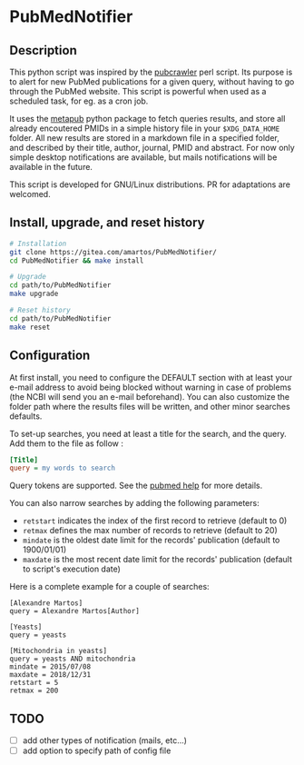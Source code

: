 # PubMedNotifier

## Description

This python script was inspired by the [pubcrawler](http://pubcrawler.gen.tcd.ie/)
perl script. Its purpose is to alert for new PubMed publications for a given query,
without having to go through the PubMed website. This script is powerful when
used as a scheduled task, for eg. as a cron job.

It uses the [metapub](https://pypi.org/project/metapub/) python package to fetch
queries results, and store all already encoutered PMIDs in a simple history file
in your `$XDG_DATA_HOME` folder. All new results are stored in a markdown file
in a specified folder, and described by their title, author, journal, PMID and
abstract. For now only simple desktop notifications are available, but mails
notifications will be available in the future.

This script is developed for GNU/Linux distributions. PR for adaptations are welcomed.

## Install, upgrade, and reset history

```sh
# Installation
git clone https://gitea.com/amartos/PubMedNotifier/
cd PubMedNotifier && make install
```

```sh
# Upgrade
cd path/to/PubMedNotifier
make upgrade
```

```sh
# Reset history
cd path/to/PubMedNotifier
make reset
```

## Configuration

At first install, you need to configure the DEFAULT section with at least your
e-mail address to avoid being blocked without warning in case of problems (the
NCBI will send you an e-mail beforehand). You can also customize the folder path
where the results files will be written, and other minor searches defaults.

To set-up searches, you need at least a title for the search, and the query. Add
them to the file as follow :

```ini
[Title]
query = my words to search
```

Query tokens are supported. See the [pubmed
help](https://www.ncbi.nlm.nih.gov/books/NBK3827/) for more details.

You can also narrow searches by adding the following parameters:

* `retstart` indicates the index of the first record to retrieve (default to 0)
* `retmax` defines the max number of records to retrieve (default to 20)
* `mindate` is the oldest date limit for the records' publication (default to
  1900/01/01)
* `maxdate` is the most recent date limit for the records' publication (default
  to script's execution date)

Here is a complete example for a couple of searches:

```
[Alexandre Martos]
query = Alexandre Martos[Author]

[Yeasts]
query = yeasts

[Mitochondria in yeasts]
query = yeasts AND mitochondria
mindate = 2015/07/08
maxdate = 2018/12/31
retstart = 5
retmax = 200
```

## TODO

- [ ] add other types of notification (mails, etc...)
- [ ] add option to specify path of config file
